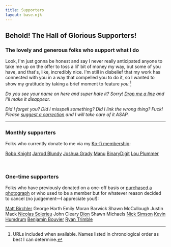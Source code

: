 ```yaml
---
title: Supporters
layout: base.njk
---
```


## Behold! The Hall of Glorious Supporters!

### The lovely and generous folks who support what I do

Look, I'm just gonna be honest and say I never really anticipated anyone to take me up on the offer to toss a lil' bit of money my way, but some of you have, and that's, like, incredibly nice. I'm still in disbelief that my work has connected with you in a way that compelled you to do it, so I wanted to show my gratitude by taking a brief moment to feature *you.*[^1]

*Do you see your name on here and super hate it? Sorry! [Drop me a line](mailto:keenan@gkeenan.co?subject=Get%20my%20name%20outta%20your%20site's%20mouth) and I'll make it disappear.*

*Did I forget you? Did I misspell something? Did I link the wrong thing? Fuck! Please [suggest a correction](mailto:keenan@gkeenan.co?subject=I%20am%20disappoint%20(please%20fix)) and I will take care of it ASAP.*

***

### Monthly supporters

Folks who currently donate to me via my [Ko-fi membership](https://ko-fi.com/gkeenan/tiers):

[Robb Knight](https://rknight.me)
[Jarrod Blundy](https://heydingus.net)
[Joshua Grady](https://joshuagrady.weblog.lol/)
[Manu](https://manuelmoreale.com)
[BinaryDigit](https://binarydigit.city)
[Lou Plummer](https://amerpie.lol/)

<br>

### One-time supporters

Folks who have previously donated on a one-off basis or [purchased a photograph](https://ko-fi.com/gkeenan/shop) or who used to be a member but for whatever reason decided to cancel (no judgement—I appreciate you!):

[Matt Birchler](https://birchtree.me)
George Harth
Emily Moran Barwick
Shawn McCullough
Justin Mack
[Nicolas Solerieu](https://slrncl.com/)
John Cleary
[Dion](https://diondiondion.com)
Shawn Michaels
[Nick Simson](https://www.nicksimson.com/)
[Kevin Humdrum](https://humdrum.me/)
[Benjamin Bouvier](https://bouvier.cc/)
[Ryan Trimble](https://ryantrimble.com/)

[^1]: URLs included when available. Names listed in chronological order as best I can determine.